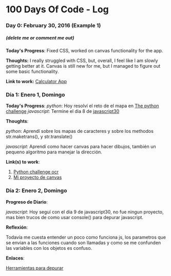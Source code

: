 # 100 Days Of Code - Log

### Day 0: February 30, 2016 (Example 1)
##### (delete me or comment me out)

**Today's Progress**: Fixed CSS, worked on canvas functionality for the app.

**Thoughts:** I really struggled with CSS, but, overall, I feel like I am slowly getting better at it. Canvas is still new for me, but I managed to figure out some basic functionality.

**Link to work:** [Calculator App](http://www.example.com)

### Día 1: Enero 1, Domingo

**Today's Progress**: 
*python*: Hoy resolví el reto de el mapa en [The python challenge](http://www.pythonchallenge.com/pc/def/map.html) 
*javascript*: Termine el dia 8 de [javascript30](http://javascript30.com)

**Thoughts**: 

*python*: Aprendí sobre los mapas de caracteres y sobre los methodos str.maketrans(), y str.translate()

*javascript*: Aprendí como hacer canvas para hacer dibujos, también un pequeno algoritmo para manejar la dirección.

**Link(s) to work**:

1. [Python challenge ocr](http://www.pythonchallenge.com/pc/def/ocr.html)
2. [Mi proyecto de canvas](https://github.com/ponkbrown/30ProyectosJavascript/tree/master/8Canvas)

### Día 2: Enero 2, Domingo

**Progreso de Diario**:

*javascript*: Hoy seguí con el dia 9 de javascript30, no fue ningun proyecto, mas bien
trucos de como usar console() para depurar javascript.

**Reflexión**:

Todavía me cuesta entender un poco como funciona js, los parametros que se envian a las funciones cuando son llamadas
y como se me confunden las variables con los objetos es confuso.

**Enlaces**:

[Herramientas para depurar](https://github.com/ponkbrown/30ProyectosJavascript/tree/master/9Tools)

